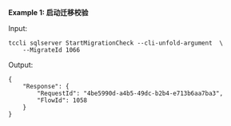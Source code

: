 **Example 1: 启动迁移校验**



Input: 

```
tccli sqlserver StartMigrationCheck --cli-unfold-argument  \
    --MigrateId 1066
```

Output: 
```
{
    "Response": {
        "RequestId": "4be5990d-a4b5-49dc-b2b4-e713b6aa7ba3",
        "FlowId": 1058
    }
}
```

